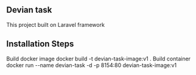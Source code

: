 ## Devian task
This project built on Laravel framework

## Installation Steps
Build docker image
    docker build -t devian-task-image:v1 . 
Build container 
    docker run --name devian-task -d -p 8154:80 devian-task-image:v1